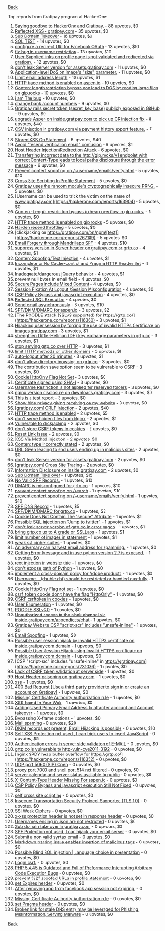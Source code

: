 [Back](../README.md)

Top reports from Gratipay program at HackerOne:

1. [Saying goodbye to HackerOne and Gratipay.](https://hackerone.com/reports/286728) - 88 upvotes, $0
2. [Reflected XSS - gratipay.com](https://hackerone.com/reports/262852) - 35 upvotes, $0
3. [Sub Domain Takeover](https://hackerone.com/reports/221133) - 16 upvotes, $0
4. [SQL TEST](https://hackerone.com/reports/248037) - 14 upvotes, $0
5. [configure a redirect URI for Facebook OAuth](https://hackerone.com/reports/140432) - 13 upvotes, $10
6. [fix bug in username restriction](https://hackerone.com/reports/128121) - 13 upvotes, $10
7. [User Supplied links on profile page is not validated and redirected via gratipay.](https://hackerone.com/reports/151831) - 12 upvotes, $0
8. [don't leak Server version for assets.gratipay.com](https://hackerone.com/reports/149710) - 11 upvotes, $0
9. [Application-level DoS on image's "size" parameter.](https://hackerone.com/reports/247700) - 11 upvotes, $0
10. [Limit email address length](https://hackerone.com/reports/127995) - 10 upvotes, $1
11. [HTTP trace method is enabled on aspen.io](https://hackerone.com/reports/203409) - 10 upvotes, $0
12. [Content length restriction bypass can lead to DOS by reading large files on gip.rocks](https://hackerone.com/reports/203388) - 10 upvotes, $0
13. [i am The bug](https://hackerone.com/reports/284807) - 10 upvotes, $0
14. [change bank account numbers](https://hackerone.com/reports/90805) - 9 upvotes, $0
15. [Gratipay rails secret token (secret_key_base) publicly exposed in GitHub](https://hackerone.com/reports/262620) - 9 upvotes, $0
16. [upgrade Aspen on inside.gratipay.com to pick up CR injection fix](https://hackerone.com/reports/143139) - 8 upvotes, $40
17. [CSV injection in gratipay.com via payment history export feature.](https://hackerone.com/reports/219323) - 7 upvotes, $0
18. [Stored XSS On Statement](https://hackerone.com/reports/84740) - 6 upvotes, $40
19. [Avoid "resend verification email" confusion](https://hackerone.com/reports/156542) - 6 upvotes, $1
20. [Host Header Injection/Redirection Attack](https://hackerone.com/reports/157465) - 6 upvotes, $0
21. [Transferring incorrect data to the http://gip.rocks/v1 endpoint with correct Content-Type leads to local paths disclosure through the error message](https://hackerone.com/reports/219601) - 6 upvotes, $0
22. [Prevent content spoofing on /~username/emails/verify.html](https://hackerone.com/reports/117187) - 5 upvotes, $10
23. [Cross Site Scripting In Profile Statement](https://hackerone.com/reports/162120) - 5 upvotes, $0
24. [Gratipay uses the random module's cryptographically insecure PRNG.](https://hackerone.com/reports/190373) - 5 upvotes, $0
25. [Username can be used to trick the victim on the name of www.gratipay.com](https://hackerone.com/reports/163904) - 5 upvotes, $0
26. [Content-Length restriction bypass to heap overflow in gip.rocks.](https://hackerone.com/reports/214449) - 5 upvotes, $0
27. [HTTP trace method is enabled on gip.rocks](https://hackerone.com/reports/203384) - 5 upvotes, $0
28. [Harden resend throttling](https://hackerone.com/reports/108645) - 5 upvotes, $0
29. [clickjacking on https://gratipay.com/on/npm/[text]](https://hackerone.com/reports/267189) - 5 upvotes, $0
30. [Email Forgery through Mandrillapp SPF](https://hackerone.com/reports/117097) - 4 upvotes, $10
31. [suppress version in Server header on gratipay.com or grtp.co](https://hackerone.com/reports/123742) - 4 upvotes, $1
32. [Content Spoofing/Text Injection](https://hackerone.com/reports/154921) - 4 upvotes, $1
33. [Incomplete or No Cache-control and Pragma HTTP Header Set](https://hackerone.com/reports/185833) - 4 upvotes, $1
34. [Inadequate/dangerous jQuery behavior](https://hackerone.com/reports/211149) - 4 upvotes, $1
35. [prevent null bytes in email field](https://hackerone.com/reports/150917) - 4 upvotes, $0
36. [Secure Pages Include Mixed Content](https://hackerone.com/reports/185835) - 4 upvotes, $0
37. [Session Fixation At Logout /Session Misconfiguration](https://hackerone.com/reports/193556) - 4 upvotes, $0
38. [CSP Policy Bypass and javascript execution](https://hackerone.com/reports/241192) - 4 upvotes, $0
39. [Reflected SQL Execution](https://hackerone.com/reports/284811) - 4 upvotes, $0
40. [Send email asynchronously](https://hackerone.com/reports/128856) - 3 upvotes, $10
41. [SPF/DKIM/DMARC for aspen.io](https://hackerone.com/reports/117159) - 3 upvotes, $2
42. [The POODLE attack (SSLv3 supported) for https://grtp.co/](https://hackerone.com/reports/116360) - 3 upvotes, $1
43. [Hijacking user session by forcing the use of invalid HTTPs Certificate on images.gratipay.com](https://hackerone.com/reports/124976) - 3 upvotes, $1
44. [strengthen Diffie-Hellman (DH) key exchange parameters in grtp.co](https://hackerone.com/reports/117458) - 3 upvotes, $1
45. [stop serving grtp.co over HTTP](https://hackerone.com/reports/117330) - 3 upvotes, $1
46. [limit HTTP methods on other domains](https://hackerone.com/reports/117142) - 3 upvotes, $1
47. [auto-logout after 20 minutes](https://hackerone.com/reports/123897) - 3 upvotes, $1
48. [don't allow directory browsing on grtp.co](https://hackerone.com/reports/151295) - 3 upvotes, $0
49. [The contribution save option seem to be vulnerable to CSRF](https://hackerone.com/reports/151827) - 3 upvotes, $0
50. [Cookie HttpOnly Flag Not Set](https://hackerone.com/reports/190194) - 3 upvotes, $0
51. [Certificate signed using SHA-1](https://hackerone.com/reports/190015) - 3 upvotes, $0
52. [Username Restriction is not applied for reserved folders](https://hackerone.com/reports/163949) - 3 upvotes, $0
53. [nginx version disclosure on downloads.gratipay.com](https://hackerone.com/reports/157507) - 3 upvotes, $0
54. [This is a test report](https://hackerone.com/reports/151165) - 3 upvotes, $0
55. [Show hide privacy giving receiving on my website](https://hackerone.com/reports/262088) - 3 upvotes, $0
56. [[gratipay.com] CRLF Injection](https://hackerone.com/reports/79552) - 2 upvotes, $40
57. [HTTP trace method is enabled](https://hackerone.com/reports/109054) - 2 upvotes, $5
58. [don't serve hidden files from Nginx](https://hackerone.com/reports/120026) - 2 upvotes, $1
59. [Vulnerable to clickjacking](https://hackerone.com/reports/123782) - 2 upvotes, $0
60. [don't store CSRF tokens in cookies](https://hackerone.com/reports/140377) - 2 upvotes, $0
61. [Reset Link Issue](https://hackerone.com/reports/161918) - 2 upvotes, $0
62. [XSS Via Method injection](https://hackerone.com/reports/161621) - 2 upvotes, $0
63. [Content type incorrectly stated](https://hackerone.com/reports/190964) - 2 upvotes, $0
64. [URL Given leading to end users ending up in malicious sites](https://hackerone.com/reports/209821) - 2 upvotes, $0
65. [don't leak Server version for assets.gratipay.com](https://hackerone.com/reports/151302) - 2 upvotes, $0
66. [[gratipay.com] Cross Site Tracing](https://hackerone.com/reports/152834) - 2 upvotes, $0
67. [Information Disclosure on inside.gratipay.com](https://hackerone.com/reports/267213) - 2 upvotes, $0
68. [Sub Domain Take over](https://hackerone.com/reports/111078) - 1 upvotes, $15
69. [No Valid SPF Records.](https://hackerone.com/reports/116973) - 1 upvotes, $10
70. [DMARC is misconfigured for grtp.co](https://hackerone.com/reports/117325) - 1 upvotes, $10
71. [prevent content spoofing on /search](https://hackerone.com/reports/115284) - 1 upvotes, $10
72. [prevent content spoofing on /~username/emails/verify.html](https://hackerone.com/reports/126010) - 1 upvotes, $10
73. [SPF DNS Record](https://hackerone.com/reports/115275) - 1 upvotes, $5
74. [SPF/DKIM/DMARC for grtp.co](https://hackerone.com/reports/117149) - 1 upvotes, $2
75. [Cookie Does Not Contain The "secure" Attribute](https://hackerone.com/reports/123849) - 1 upvotes, $1
76. [Possible SQL injection on "Jump to twitter"](https://hackerone.com/reports/81701) - 1 upvotes, $1
77. [don't leak server version of grtp.co in error pages](https://hackerone.com/reports/136720) - 1 upvotes, $1
78. [bring grtp.co up to A grade on SSLLabs](https://hackerone.com/reports/131065) - 1 upvotes, $1
79. [limit number of images in statement](https://hackerone.com/reports/117739) - 1 upvotes, $1
80. [weak ssl cipher suites](https://hackerone.com/reports/76303) - 1 upvotes, $0
81. [An adversary can harvest email address for spamming.](https://hackerone.com/reports/128035) - 1 upvotes, $0
82. [Getting Error Message and in use python version 2.7 is exposed.](https://hackerone.com/reports/128041) - 1 upvotes, $0
83. [text injection in website title](https://hackerone.com/reports/128764) - 1 upvotes, $0
84. [don't expose path of Python](https://hackerone.com/reports/138659) - 1 upvotes, $0
85. [implement a cross-domain policy for Adobe products](https://hackerone.com/reports/90778) - 1 upvotes, $0
86. [Username .. (double dot) should be restricted or handled carefully](https://hackerone.com/reports/152477) - 1 upvotes, $0
87. [Cookie:HttpOnly Flag not set](https://hackerone.com/reports/157563) - 1 upvotes, $0
88. [csrf_token cookie don't have the flag "HttpOnly"](https://hackerone.com/reports/123900) - 1 upvotes, $0
89. [CSRF csrftoken in cookies](https://hackerone.com/reports/174228) - 1 upvotes, $0
90. [User Enumeration](https://hackerone.com/reports/192986) - 1 upvotes, $0
91. [POODLE SSLv3.0](https://hackerone.com/reports/219499) - 1 upvotes, $0
92. [Unauthorized access to the slack channel via inside.gratipay.com/appendices/chat](https://hackerone.com/reports/226648) - 1 upvotes, $0
93. [Gratipay Website CSP "script-scr" includes "unsafe-inline"](https://hackerone.com/reports/231510) - 1 upvotes, $0
94. [Email Spoofing](https://hackerone.com/reports/240987) - 1 upvotes, $0
95. [Possible user session hijack by invalid HTTPS certificate on inside.gratipay.com domain](https://hackerone.com/reports/241892) - 1 upvotes, $0
96. [Possible User Session Hijack using Invalid HTTPS certificate on inside.gratipay.com domain](https://hackerone.com/reports/242622) - 1 upvotes, $0
97. [CSP "script-src" includes "unsafe-inline" in https://gratipay.com](https://hackerone.com/reports/231086) - 1 upvotes, $0
98. [Lack of CSRF token validation at server side](https://hackerone.com/reports/163815) - 1 upvotes, $0
99. [Host Header poisoning on gratipay.com](https://hackerone.com/reports/158482) - 1 upvotes, $0
100. [xss](https://hackerone.com/reports/262005) - 1 upvotes, $0
101. [400 Bad Request [Use a third-party provider to sign in or create an account on Gratipay]](https://hackerone.com/reports/267212) - 1 upvotes, $0
102. [Missing Certificate Authority Authorization rule](https://hackerone.com/reports/261706) - 1 upvotes, $0
103. [XSS found In Your Web](https://hackerone.com/reports/164922) - 1 upvotes, $0
104. [Adding Used Primary Email Address to attacker account and Account takeover](https://hackerone.com/reports/273647) - 1 upvotes, $0
105. [Bypassing X-frame options](https://hackerone.com/reports/283951) - 1 upvotes, $0
106. [Mail spaming](https://hackerone.com/reports/87531) - 0 upvotes, $20
107. [DKIM records not present, Email Hijacking is possible](https://hackerone.com/reports/84287) - 0 upvotes, $10
108. [Self XSS Protection not used , I can trick users to insert JavaScript](https://hackerone.com/reports/76307) - 0 upvotes, $5
109. [Authentication errors in server side validaton of E-MAIL](https://hackerone.com/reports/80883) - 0 upvotes, $0
110. [grtp.co is vulnerable to http-vuln-cve2011-3192](https://hackerone.com/reports/112687) - 0 upvotes, $0
111. [nginx SPDY heap buffer overflow for https://grtp.co/](https://hackerone.com/reports/116352) - 0 upvotes, $0
112. [UDP port 5060 (SIP) Open](https://hackerone.com/reports/116774) - 0 upvotes, $0
113. [proxy port 7000 and shell port 514 not filtered](https://hackerone.com/reports/116618) - 0 upvotes, $0
114. [server calendar and server status available to public](https://hackerone.com/reports/116621) - 0 upvotes, $0
115. [X-Content-Type Header Missing For aspen.io](https://hackerone.com/reports/118033) - 0 upvotes, $0
116. [CSP Policy Bypass and javascript execution Still Not Fixed](https://hackerone.com/reports/241341) - 0 upvotes, $0
117. [self cross site scripting](https://hackerone.com/reports/245762) - 0 upvotes, $0
118. [Insecure Transportation Security Protocol Supported (TLS 1.0)](https://hackerone.com/reports/163812) - 0 upvotes, $0
119. [SSl Weak Ciphers](https://hackerone.com/reports/244070) - 0 upvotes, $0
120. [x-xss protection header is not set in response header](https://hackerone.com/reports/162336) - 0 upvotes, $0
121. [Usernames ending in .json are not restricted](https://hackerone.com/reports/161935) - 0 upvotes, $0
122. [Sub domain take over in gratipay.com](https://hackerone.com/reports/257331) - 0 upvotes, $0
123. [SPF Protection not used, I can hijack your email server](https://hackerone.com/reports/93157) - 0 upvotes, $0
124. [Submit a non valid syntax email](https://hackerone.com/reports/131053) - 0 upvotes, $0
125. [Markdown parsing issue enables insertion of malicious tags](https://hackerone.com/reports/116512) - 0 upvotes, $0
126. [Possible Blind SQL injection | Language choice in presentation](https://hackerone.com/reports/131047) - 0 upvotes, $0
127. [Login csrf.](https://hackerone.com/reports/117195) - 0 upvotes, $0
128. [PHP 5.4.45 is Outdated and Full of Preformance Interupting Arbitrary Code Execution Bugs](https://hackerone.com/reports/131452) - 0 upvotes, $0
129. [prevent %2f spoofed URLs in profile statement](https://hackerone.com/reports/128910) - 0 upvotes, $0
130. [set Expires header](https://hackerone.com/reports/145207) - 0 upvotes, $0
131. [After removing app from facebook app session not expiring.](https://hackerone.com/reports/129209) - 0 upvotes, $0
132. [Missing Certificate Authority Authorization rule](https://hackerone.com/reports/260928) - 0 upvotes, $0
133. [set Pragma header](https://hackerone.com/reports/145206) - 0 upvotes, $0
134. [Broken link for stale DNS entry may be leveraged for Phishing, Misinformation, Serving Malware](https://hackerone.com/reports/279351) - 0 upvotes, $0


[Back](../README.md)